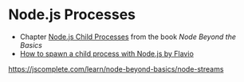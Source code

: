 # Node.js Processes



* Chapter [Node.js Child Processes](https://jscomplete.com/learn/node-beyond-basics/child-processes) from the book *Node Beyond the Basics*
* [How to spawn a child process with Node.js by Flavio](https://flaviocopes.com/how-to-spawn-child-process-node/)

https://jscomplete.com/learn/node-beyond-basics/node-streams

